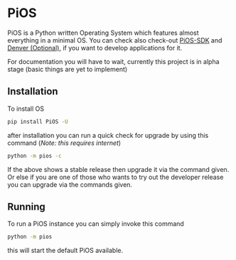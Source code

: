 # PiOS
PiOS is a Python written Operating System which features almost everything in a minimal OS.
You can check also check-out [PiOS-SDK](https://github.com/xcodz-dot/PiOS-SDK) and
[Denver (Optional)](https://github.com/xcodz-dot/denver), if you want to develop applications for it.

For documentation you will have to wait, currently this project is in alpha stage (basic things are yet to implement)

## Installation

To install OS
```bash
pip install PiOS -U
```

after installation you can run a quick check for upgrade by using this command (*Note: this requires internet*)

```bash
python -m pios -c
```

If the above shows a stable release then upgrade it via the command given. Or else if you are one of those
who wants to try out the developer release you can upgrade via the commands given.

## Running

To run a PiOS instance you can simply invoke this command
```bash
python -m pios
```

this will start the default PiOS available.